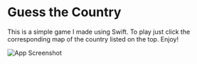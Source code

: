 # Guess the Country
This is a simple game I made using Swift. To play just click the corresponding map of the country listed on the top.
Enjoy!

![App Screenshot](https://github.com/angelina-tsuboi/Guess_the_Country/blob/master/Game.png)
